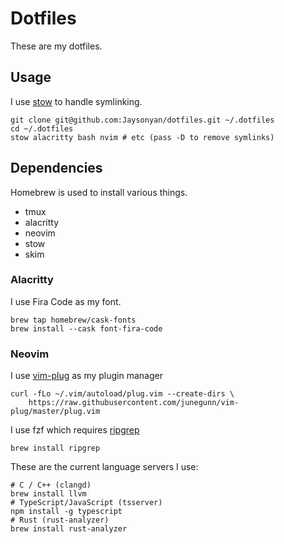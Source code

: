 # Dotfiles
These are my dotfiles.

## Usage
I use [stow](https://www.gnu.org/software/stow/) to handle symlinking.
```shell
git clone git@github.com:Jaysonyan/dotfiles.git ~/.dotfiles
cd ~/.dotfiles
stow alacritty bash nvim # etc (pass -D to remove symlinks)
```

## Dependencies
Homebrew is used to install various things.
- tmux
- alacritty
- neovim
- stow
- skim

### Alacritty
I use Fira Code as my font.
```shell
brew tap homebrew/cask-fonts
brew install --cask font-fira-code
```

### Neovim
I use [vim-plug](https://github.com/junegunn/vim-plug) as my plugin manager
```shell
curl -fLo ~/.vim/autoload/plug.vim --create-dirs \
    https://raw.githubusercontent.com/junegunn/vim-plug/master/plug.vim
```

I use fzf which requires [ripgrep](https://github.com/BurntSushi/ripgrep)
```shell
brew install ripgrep
```

These are the current language servers I use:
```shell
# C / C++ (clangd)
brew install llvm
# TypeScript/JavaScript (tsserver)
npm install -g typescript
# Rust (rust-analyzer)
brew install rust-analyzer
```
